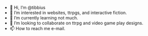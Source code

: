- 👋 Hi, I’m @tibbius
- 👀 I’m interested in websites, ttrpgs, and interactive fiction.
- 🌱 I’m currently learning not much.
- 💞️ I’m looking to collaborate on ttrpg and video game play designs.
- 📫 How to reach me e-mail.

<!---
tibbius/tibbius is a ✨ special ✨ repository because its `README.md` (this file) appears on your GitHub profile.
You can click the Preview link to take a look at your changes.
--->

